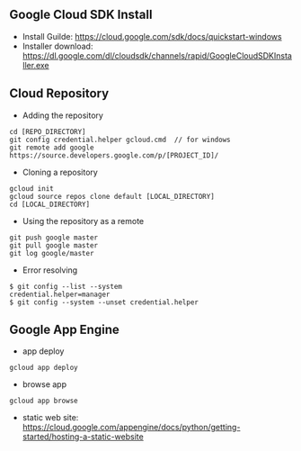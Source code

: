 ## Google Cloud SDK Install
- Install Guilde: https://cloud.google.com/sdk/docs/quickstart-windows
- Installer download: https://dl.google.com/dl/cloudsdk/channels/rapid/GoogleCloudSDKInstaller.exe

## Cloud Repository 
- Adding the repository
```
cd [REPO_DIRECTORY]
git config credential.helper gcloud.cmd  // for windows
git remote add google https://source.developers.google.com/p/[PROJECT_ID]/
```
- Cloning a repository
```
gcloud init 
gcloud source repos clone default [LOCAL_DIRECTORY]
cd [LOCAL_DIRECTORY]
```
- Using the repository as a remote
```
git push google master
git pull google master
git log google/master
```

- Error resolving
```
$ git config --list --system
credential.helper=manager
$ git config --system --unset credential.helper
```

## Google App Engine
- app deploy
```
gcloud app deploy
```
- browse app
```
gcloud app browse
```
- static web site: https://cloud.google.com/appengine/docs/python/getting-started/hosting-a-static-website
